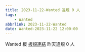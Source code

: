 ```yaml
---
title: 2023-11-22-Wanted 違規 0 人
tags:
    - Wanted
abbrlink: 2023-11-22-Wanted
date: Wanted-2023-11-22 12:00:00
---
```

Wanted 板 [板規連結](https://www.ptt.cc/bbs/Wanted/M.1608829773.A.D3B.html)
昨天違規 0 人
